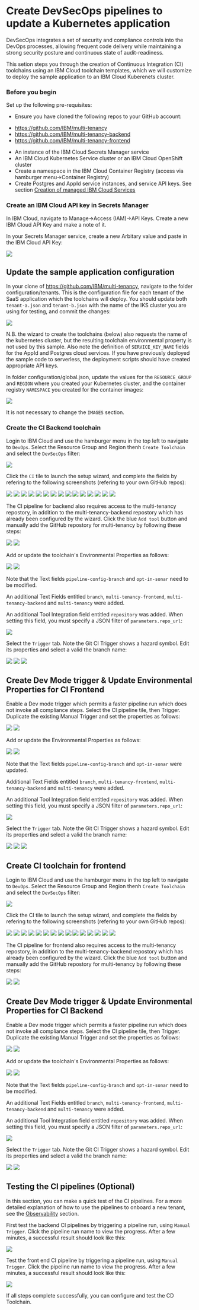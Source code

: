 # Create DevSecOps pipelines to update a Kubernetes application 

DevSecOps integrates a set of security and compliance controls into the DevOps processes, allowing frequent code delivery while maintaining a strong security posture and continuous state of audit-readiness.

This setion steps you through the creation of Continuous Integration (CI) toolchains using an IBM Cloud toolchain templates, which we will customize to deploy the sample application to an IBM Cloud Kuberenets cluster.

### Before you begin

Set up the following pre-requisites:

- Ensure you have cloned the following repos to your GitHub account:

* https://github.com/IBM/multi-tenancy
* https://github.com/IBM/multi-tenancy-backend
* https://github.com/IBM/multi-tenancy-frontend

- An instance of the IBM Cloud Secrets Manager service
- An IBM Cloud Kubernetes Service cluster or an IBM Cloud OpenShift cluster
- Create a namespace in the IBM Cloud Container Registry (access via hamburger menu->Container Registry)
- Create Postgres and AppId service instances, and service API keys.  See section [Creation of managed IBM Cloud Services]()


### Create an IBM Cloud API key in Secrets Manager

In IBM Cloud, navigate to Manage->Access (IAM)->API Keys.  Create a new IBM Cloud API Key and make a note of it.

In your Secrets Manager service, create a new Arbitary value and paste in the IBM Cloud API Key:

![](../../images/cicd-k8s/CI-Backend/3.png)


## Update the sample application configuration

In your clone of https://github.com/IBM/multi-tenancy, navigate to the folder configuration/tenants.  This is the configuration file for each tenant of the SaaS application which the toolchains will deploy.  You should update both `tenant-a.json` and `tenant-b.json` with the name of the IKS cluster you are using for testing, and commit the changes:

![](../../images/cicd-k8s/CI-Backend/3a.png)

N.B. the wizard to create the toolchains (below) also requests the name of the kubernetes cluster, but the resulting toolchain environmental property is not used by this sample.  Also note the definition of `SERVICE_KEY_NAME` fields for the AppId and Postgres cloud services.  If you have previously deployed the sample code to serverless, the deployment scripts should have created appropriate API keys.

In folder configuration/global.json, update the values for the `RESOURCE_GROUP` and `REGION` where you created your Kubernetes cluster, and the container registry `NAMESPACE` you created for the container images:  

![](../../images/cicd-k8s/CI-Backend/3b.png)

It is not necessary to change the `IMAGES` section.


### Create the CI Backend toolchain

Login to IBM Cloud and use the hamburger menu in the top left to navigate to `DevOps`.  Select the Resource Group and Region thenh `Create Toolchain` and select the `DevSecOps` filter:

![](../../images/cicd-k8s/CI-Backend/4.png)

Click the `CI` tile to launch the setup wizard, and complete the fields by refering to the following screenshots (refering to your own GitHub repos):

![](../../images/cicd-k8s/CI-Backend/5.png)
![](../../images/cicd-k8s/CI-Backend/6.png)
![](../../images/cicd-k8s/CI-Backend/7.png)
![](../../images/cicd-k8s/CI-Backend/8.png)
![](../../images/cicd-k8s/CI-Backend/9.png)
![](../../images/cicd-k8s/CI-Backend/10.png)
![](../../images/cicd-k8s/CI-Backend/11.png)
![](../../images/cicd-k8s/CI-Backend/12.png)
![](../../images/cicd-k8s/CI-Backend/13.png)
![](../../images/cicd-k8s/CI-Backend/14.png)
![](../../images/cicd-k8s/CI-Backend/15.png)
![](../../images/cicd-k8s/CI-Backend/16.png)
![](../../images/cicd-k8s/CI-Backend/17.png)
![](../../images/cicd-k8s/CI-Backend/18.png)
![](../../images/cicd-k8s/CI-Backend/19.png)


The CI pipeline for backend also requires access to the multi-tenancy repostory, in addition to the multi-tenancy-backend repostory which has already been configured by the wizard.  Click the blue `Add tool` button and manually add the GitHub repostory for multi-tenancy by following these steps:

![](../../images/cicd-k8s/CI-Backend/19a.png)
![](../../images/cicd-k8s/CI-Backend/19b.png)

Add or update the toolchain's Environmental Properties as follows:

![](../../images/cicd-k8s/CI-Backend/20.png)
![](../../images/cicd-k8s/CI-Backend/21.png)

Note that the Text fields `pipeline-config-branch` and `opt-in-sonar` need to be modified.

An additional Text Fields entitled `branch`, `multi-tenancy-frontend`, `multi-tenancy-backend` and `multi-tenancy` were added.

An additional Tool Integration field entitled `repository` was added.  When setting this field, you must specify a JSON filter of `parameters.repo_url`:

![](../../images/cicd-k8s/CI-Backend/21a.png)

Select the `Trigger` tab.  Note the Git CI Trigger shows a hazard symbol.  Edit its properties and select a valid the branch name:

![](../../images/cicd-k8s/CI-Backend/22.png)
![](../../images/cicd-k8s/CI-Backend/23.png)
![](../../images/cicd-k8s/CI-Backend/24.png)

## Create Dev Mode trigger & Update Environmental Properties for CI Frontend

Enable a Dev mode trigger which permits a faster pipeline run which does not invoke all compliance steps.  Select the CI pipeline tile, then Trigger.  Duplicate the existing Manual Trigger and set the properties as follows:

![](../../images/cicd-k8s/CI-Backend/25.png)
![](../../images/cicd-k8s/CI-Backend/26.png)

Add or update the Environmental Properties as follows:

![](../../images/cicd-k8s/CI-Frontend/16.png)
![](../../images/cicd-k8s/CI-Frontend/17.png)

Note that the Text fields `pipeline-config-branch` and `opt-in-sonar` were updated.

Additional Text Fields entitled `branch`, `multi-tenancy-frontend`, `multi-tenancy-backend` and `multi-tenancy` were added.

An additional Tool Integration field entitled `repository` was added.  When setting this field, you must specify a JSON filter of `parameters.repo_url`:

![](../../images/cicd-k8s/CI-Frontend/17a.png)

Select the `Trigger` tab.  Note the Git CI Trigger shows a hazard symbol.  Edit its properties and select a valid the branch name:

![](../../images/cicd-k8s/CI-Frontend/18.png)
![](../../images/cicd-k8s/CI-Frontend/20.png)
![](../../images/cicd-k8s/CI-Frontend/19.png)


## Create CI toolchain for frontend

Login to IBM Cloud and use the hamburger menu in the top left to navigate to `DevOps`.  Select the Resource Group and Region thenh `Create Toolchain` and select the `DevSecOps` filter:

![](../../images/cicd-k8s/CI-Backend/4.png)

Click the CI tile to launch the setup wizard, and complete the fields by refering to the following screenshots (refering to your own GitHub repos):

![](../../images/cicd-k8s/CI-Frontend/1.png)
![](../../images/cicd-k8s/CI-Frontend/2.png)
![](../../images/cicd-k8s/CI-Frontend/3.png)
![](../../images/cicd-k8s/CI-Frontend/4.png)
![](../../images/cicd-k8s/CI-Frontend/5.png)
![](../../images/cicd-k8s/CI-Frontend/6.png)
![](../../images/cicd-k8s/CI-Frontend/7.png)
![](../../images/cicd-k8s/CI-Frontend/8.png)
![](../../images/cicd-k8s/CI-Frontend/9.png)
![](../../images/cicd-k8s/CI-Frontend/10.png)
![](../../images/cicd-k8s/CI-Frontend/11.png)
![](../../images/cicd-k8s/CI-Frontend/12.png)
![](../../images/cicd-k8s/CI-Frontend/13.png)
![](../../images/cicd-k8s/CI-Frontend/14.png)
![](../../images/cicd-k8s/CI-Frontend/15.png)

The CI pipeline for frontend also requires access to the multi-tenancy repostory, in addition to the multi-tenancy-backend repostory which has already been configured by the wizard.  Click the blue `Add tool` button and manually add the GitHub repostory for multi-tenancy by following these steps:

![](../../images/cicd-k8s/CI-Frontend/15a.png)
![](../../images/cicd-k8s/CI-Frontend/15b.png)

## Create Dev Mode trigger & Update Environmental Properties for CI Backend

Enable a Dev mode trigger which permits a faster pipeline run which does not invoke all compliance steps.  Select the CI pipeline tile, then Trigger.  Duplicate the existing Manual Trigger and set the properties as follows:

![](../../images/cicd-k8s/CI-Frontend/20.png)
![](../../images/cicd-k8s/CI-Frontend/21.png)


Add or update the toolchain's Environmental Properties as follows:

![](../../images/cicd-k8s/CI-Frontend/16.png)
![](../../images/cicd-k8s/CI-Frontend/17.png)

Note that the Text fields `pipeline-config-branch` and `opt-in-sonar` need to be modified.

An additional Text Fields entitled `branch`, `multi-tenancy-frontend`, `multi-tenancy-backend` and `multi-tenancy` were added.

An additional Tool Integration field entitled `repository` was added.  When setting this field, you must specify a JSON filter of `parameters.repo_url`:

![](../../images/cicd-k8s/CI-Frontend/17a.png)

Select the `Trigger` tab.  Note the Git CI Trigger shows a hazard symbol.  Edit its properties and select a valid the branch name:

![](../../images/cicd-k8s/CI-Frontend/18.png)
![](../../images/cicd-k8s/CI-Frontend/19.png)


## Testing the CI pipelines (Optional)

In this section, you can make a quick test of the CI pipelines.  For a more detailed explanation of how to use the pipelines to onboard a new tenant, see the [Observability]() section.

First test the backend CI pipelines by triggering a pipeline run, using `Manual Trigger`.  Click the pipeline run name to view the progress.  After a few minutes, a successful result should look like this:

![](../../images/cicd-k8s/CI-Backend/27.png)

Test the front end CI pipeline by triggering a pipeline run, using `Manual Trigger`.  Click the pipeline run name to view the progress.  After a few minutes, a successful result should look like this:

![](../../images/cicd-k8s/CI-Frontend/22.png)

If all steps complete successfully, you can configure and test the CD Toolchain.

